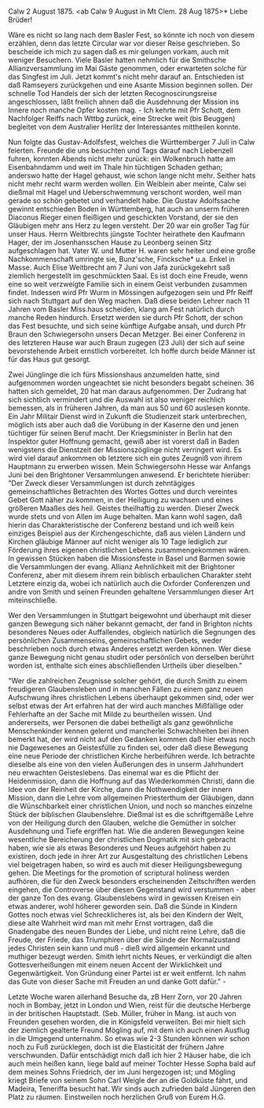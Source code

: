  Calw 2 August 1875.
 <ab Calw 9 August in Mt Clem. 28 Aug 1875>*
Liebe Brüder!

Wäre es nicht so lang nach dem Basler Fest, so könnte ich noch von diesem erzählen, denn das letzte Circular war vor dieser Reise geschrieben. So bescheide ich mich zu sagen daß es mir gelungen vorkam, auch mit weniger Besuchern. Viele Basler hatten nehmlich für die Smithsche Allianzversammlung im Mai Gäste genommen, oder erwarteten solche für das Singfest im Juli. Jetzt kommt's nicht mehr darauf an. Entschieden ist daß Ramseyers zurückgehen und eine Asante Mission beginnen sollen. Der schnelle Tod Handels der sich der letzten Recognoscirungsreise angeschlossen, läßt freilich ahnen daß die Ausdehnung der Mission ins Innere noch manche Opfer kosten mag. - Ich kehrte mit Pfr Schott, dem Nachfolger Reiffs nach Wttbg zurück, eine Strecke weit (bis Beuggen) begleitet von dem Australier Herlitz der Interessantes mittheilen konnte.

Nun folgte das Gustav-Adolfsfest, welches die Württemberger 7 Juli in Calw feierten. Freunde die uns besuchten und Tags darauf nach Liebenzell fuhren, konnten Abends nicht mehr zurück: ein Wolkenbruch hatte am Eisenbahndamm und weit im Thale hin tüchtigen Schaden gethan; anderswo hatte der Hagel gehaust, wie schon lange nicht mehr. Seither hats nicht mehr recht warm werden wollen. Ein Weiblein aber meinte, Calw sei dießmal mit Hagel und Ueberschwemmung verschont worden, weil man gerade so schön gebetet und verhandelt habe. Die Gustav Adolfssache gewinnt entschieden Boden in Württemberg, hat auch an unserm früheren Diaconus Rieger einen fleißigen und geschickten Vorstand, der sie den Gläubigen mehr ans Herz zu legen versteht. 
Der 20 war ein großer Tag für unser Haus. Herrn Weitbrechts jüngste Tochter heirathete den Kaufmann Hager, der im Josenhansschen Hause zu Leonberg seinen Sitz aufgeschlagen hat. Vater W. und Mutter H. waren sehr heiter und eine große Nachkommenschaft umringte sie, Bunz'sche, Fincksche* u.a. Enkel in Masse. Auch Elise Weitbrecht am 7 Juni von Jafa zurückgekehrt saß ziemlich hergestellt im geschmückten Saal. Es ist doch eine Freude, wenn eine so weit verzweigte Familie sich in einem Geist verbunden zusammen findet. 
Indessen wird Pfr Wurm in Mössingen aufgezogen sein und Pfr Reiff sich nach Stuttgart auf den Weg machen. Daß diese beiden Lehrer nach 11 Jahren vom Basler Miss.haus scheiden, klang am Fest natürlich durch manche Reden hindurch. Ersetzt werden sie durch Pfr Schott, der schon das Fest besuchte, und sich seine künftige Aufgabe ansah, und durch Pfr Braun den Schwiegersohn unsers Decan Metzger. Bei einer Conferenz in des letzteren Hause war auch Braun zugegen (23 Juli) der sich auf seine bevorstehende Arbeit ernstlich vorbereitet. Ich hoffe durch beide Männer ist für das Haus gut gesorgt.

Zwei Jünglinge die ich fürs Missionshaus anzumelden hatte, sind aufgenommen worden ungeachtet sie nicht besonders begabt scheinen. 36 hatten sich gemeldet, 20 hat man daraus aufgenommen. Der Zudrang hat sich sichtlich vermindert und die Auswahl ist also weniger reichlich bemessen, als in früheren Jahren, da man aus 50 und 60 auslesen konnte. Ein Jahr Militair Dienst wird in Zukunft die Studienzeit stark unterbrechen, möglich ists aber auch daß die Vorübung in der Kaserne den und jenen tüchtiger für seinen Beruf macht. Der Kriegsminister in Berlin hat den Inspektor guter Hoffnung gemacht, gewiß aber ist vorerst daß in Baden wenigstens die Dienstzeit der Missionszöglinge nicht verringert wird. Es wird viel darauf ankommen ob letztere sich ein gutes Zeugniß von ihrem Hauptmann zu erwerben wissen. 
Mein Schwiegersohn Hesse war Anfangs Juni bei den Brightoner Versammlungen anwesend. Er berichtete hierüber: "Der Zweck dieser Versammlungen ist durch zehntägiges gemeinschaftliches Betrachten des Wortes Gottes und durch vereintes Gebet Gott näher zu kommen, in der Heiligung zu wachsen und eines größeren Maaßes des heil. Geistes theilhaftig zu werden. Dieser Zweck wurde stets und von Allen im Auge behalten. Man kann wohl sagen, daß hierin das Charakteristische der Conferenz bestand und ich weiß kein einziges Beispiel aus der Kirchengeschichte, daß aus vielen Ländern und Kirchen gläubige Männer auf nicht weniger als 10 Tage lediglich zur Förderung ihres eigenen christlichen Lebens zusammengekommen wären. In gewissen Stücken haben die Missionsfeste in Basel und Barmen sowie die Versammlungen der evang. Allianz Aehnlichkeit mit der Brightoner Conferenz, aber mit diesem ihrem rein biblisch erbaulichen Charakter steht Letztere einzig da, wobei ich natürlich auch die Oxforder Conferenzen und andre von Smith und seinen Freunden gehaltene Versammlungen dieser Art miteinschließe.

Wer den Versammlungen in Stuttgart beigewohnt und überhaupt mit dieser ganzen Bewegung sich näher bekannt gemacht, der fand in Brighton nichts besonderes Neues oder Auffallendes, obgleich natürlich die Segnungen des persönlichen Zusammenseins, gemeinschaftlichen Gebets, weder beschrieben noch durch etwas Anderes ersetzt werden können. Wer diese ganze Bewegung nicht genau studirt oder persönlich von derselben berührt worden ist, enthalte sich eines abschließenden Urtheils über dieselben."

"Wer die zahlreichen Zeugnisse solcher gehört, die durch Smith zu einem freudigeren Glaubensleben und in manchen Fällen zu einem ganz neuen Aufschwung ihres christlichen Lebens überhaupt gekommen sind, oder wer selbst etwas der Art erfahren hat der wird auch manches Mißfällige oder Fehlerhafte an der Sache mit Milde zu beurtheilen wissen. Und andererseits, wer Personen die dabei betheiligt als ganz gewöhnliche Menschenkinder kennen gelernt und mancherlei Schwachheiten bei ihnen bemerkt hat, der wird nicht auf den Gedanken kommen daß hier etwas noch nie Dagewesenes an Geistesfülle zu finden sei, oder daß diese Bewegung eine neue Periode der christlichen Kirche herbeiführen werde. Ich betrachte dieselbe als eine von den vielen Äußerungen des in unserm Jahrhundert neu erwachten Geisteslebens. Das einemal war es die Pflicht der Heidenmission, dann die Hoffnung auf das Wiederkommen Christi, dann die Idee von der Reinheit der Kirche, dann die Nothwendigkeit der innern Mission, dann die Lehre vom allgemeinen Priesterthum der Gläubigen, dann die Wünschbarkeit einer christlichen Union, und noch so manches einzelne Stück der biblischen Glaubenslehre. Dießmal ist es die schriftgemäße Lehre von der Heiligung durch den Glauben, welche die Gemüther in solcher Ausdehnung und Tiefe ergriffen hat. Wie die anderen Bewegungen keine wesentliche Bereicherung der christlichen Dogmatik mit sich gebracht haben, wie sie als etwas Besonderes und Neues aufgehört haben zu existiren, doch jede in ihrer Art zur Ausgestaltung des christlichen Lebens viel beigetragen haben, so wird es auch mit dieser Heiligungsbewegung gehen. Die Meetings for the promotion of scriptural holiness werden aufhören, die für den Zweck besonders erscheinenden Zeitschriften werden eingehen, die Controverse über diesen Gegenstand wird verstummen - aber der ganze Ton des evang. Glaubenslebens wird in gewissen Kreisen ein etwas anderer, wohl höherer geworden sein. Daß die Sünde in Kindern Gottes noch etwas viel Schrecklicheres ist, als bei den Kindern der Welt, diese alte Wahrheit wird man mit mehr Ernst vortragen, daß die Gnadengabe des neuen Bundes der Liebe, und nicht reine Lehre, daß die Freude, der Friede, das Triumphiren über die Sünde der Normalzustand jedes Christen sein kann und muß - dieß wird allgemein erkannt und muthiger bezeugt werden. Smith lehrt nichts Neues, er verkündigt die alten Gottesverheißungen mit einem neuen Accent der Wirklichkeit und Gegenwärtigkeit. Von Gründung einer Partei ist er weit entfernt. Ich nahm das Gute von dieser Sache mit Freuden an und danke Gott dafür." -

Letzte Woche waren allerhand Besuche da, zB Herr Zorn, vor 20 Jahren noch in Bombay, jetzt in London und Wien, reist für die deutsche Herberge in der britischen Hauptstadt. (Seb. Müller, früher in Mang. ist auch von Freunden gesehen worden, die in Königsfeld verweilten. Bei mir hielt sich der ziemlich gealterte Freund Mögling auf, mit dem ich auch einen Ausflug in die Umgegend unternahm. So etwas wie 2-3 Stunden können wir schon noch zu Fuß zurücklegen, doch ist die Elasticität der frühern Jahre verschwunden. Dafür entschädigt mich daß ich hier 2 Häuser habe, die ich auch mein heißen kann, liege bald auf meiner Tochter Hesse Sopha bald auf dem meines Sohns Friedrich, der im Juni hergezogen ist; und Mögling kriegt Briefe von seinem Sohn Carl Weigle der an die Goldküste fährt, und Madeira, Teneriffa besucht hat. Wir sinds auch zufrieden bald Jüngeren den Platz zu räumen. 
Einstweilen noch herzlichen Gruß von Eurem
 H.G.
